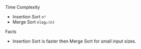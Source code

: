 Time Complexity
- Insertion Sort `n²`
- Merge Sort `nlog₂(n)`  

Facts
- Insertion Sort is faster then Merge Sort for small input sizes.
